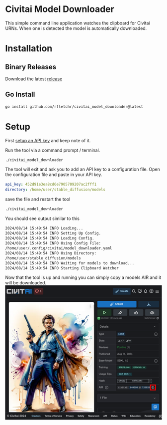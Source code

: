 # Civitai Model Downloader
This simple command line application watches the clipboard for Civitai URNs. When one is detected the model is automatically downloaded.


# Installation

## Binary Releases
Download the latest [release](https://github.com/rfletchr/civitai_model_downloader/releases/latest)

## Go Install
``` bash
go install github.com/rfletchr/civitai_model_downloader@latest
```

# Setup
First [setup an API key](https://education.civitai.com/civitais-guide-to-downloading-via-api/#how-do-i-download-via-the-api
) and keep note of it.

Run the tool via a command prompt / terminal.
```bash
./civitai_model_downloader
```
The tool will exit and ask you to add an API key to a configuration file. Open the configuration file and paste in your API key.

```yaml
api_key: 452d91e3ea8cd6e7905709207ac2fff1
directory: /home/user/stable_diffusion/models
```

save the file and restart the tool
```bash
./civitai_model_downloader
```

You should see output similar to this
```
2024/08/14 15:49:54 INFO Loading...
2024/08/14 15:49:54 INFO Setting Up Config.
2024/08/14 15:49:54 INFO Loading Config.
2024/08/14 15:49:54 INFO Using Config File: /home/user/.config/civitai/model_downloader.yaml
2024/08/14 15:49:54 INFO Using Directory: /home/user/stable_diffusion/models
2024/08/14 15:49:54 INFO Waiting for models to download...
2024/08/14 15:49:54 INFO Starting Clipboard Watcher
```

Now that the tool is up and running you can simply copy a models AIR and it will be downloaded.
![Example Image](img/air-copy-button.png)
